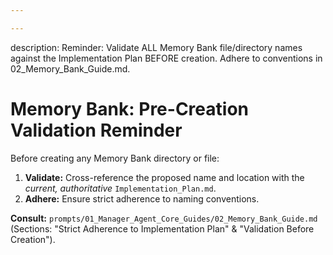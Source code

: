 ```yaml
---

---
```

description: Reminder: Validate ALL Memory Bank file/directory names against the Implementation Plan BEFORE creation. Adhere to conventions in 02_Memory_Bank_Guide.md.

# Memory Bank: Pre-Creation Validation Reminder

Before creating any Memory Bank directory or file:

1.  **Validate:** Cross-reference the proposed name and location with the *current, authoritative* `Implementation_Plan.md`.
2.  **Adhere:** Ensure strict adherence to naming conventions.

**Consult:** `prompts/01_Manager_Agent_Core_Guides/02_Memory_Bank_Guide.md` (Sections: "Strict Adherence to Implementation Plan" & "Validation Before Creation").
